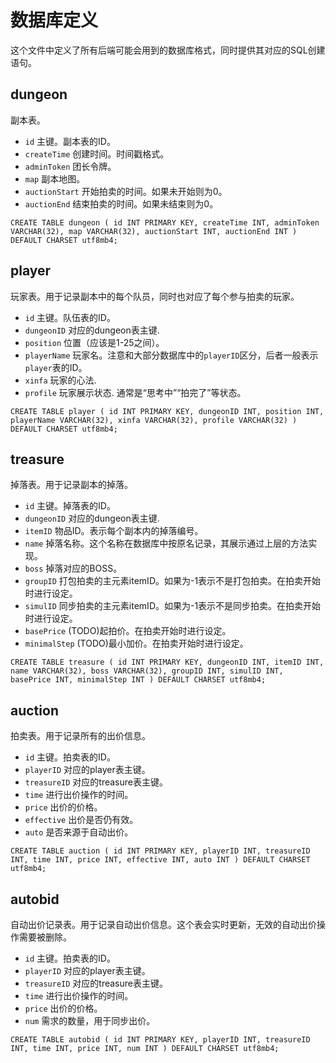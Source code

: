 # 数据库定义

这个文件中定义了所有后端可能会用到的数据库格式，同时提供其对应的SQL创建语句。

## dungeon

副本表。

- `id` 主键。副本表的ID。
- `createTime` 创建时间。时间戳格式。
- `adminToken` 团长令牌。
- `map` 副本地图。
- `auctionStart` 开始拍卖的时间。如果未开始则为0。
- `auctionEnd` 结束拍卖的时间。如果未结束则为0。

``CREATE TABLE dungeon (
         id INT PRIMARY KEY,
         createTime INT,
         adminToken VARCHAR(32),
         map VARCHAR(32),
         auctionStart INT,
         auctionEnd INT
) DEFAULT CHARSET utf8mb4;``

## player

玩家表。用于记录副本中的每个队员，同时也对应了每个参与拍卖的玩家。

- `id` 主键。队伍表的ID。
- `dungeonID` 对应的dungeon表主键.
- `position` 位置（应该是1-25之间）。
- `playerName` 玩家名。注意和大部分数据库中的`playerID`区分，后者一般表示`player`表的ID。
- `xinfa` 玩家的心法.
- `profile` 玩家展示状态. 通常是“思考中”“拍完了”等状态。

``CREATE TABLE player (
         id INT PRIMARY KEY,
         dungeonID INT,
         position INT,
         playerName VARCHAR(32),
         xinfa VARCHAR(32),
         profile VARCHAR(32)
) DEFAULT CHARSET utf8mb4;``

## treasure

掉落表。用于记录副本的掉落。

- `id` 主键。掉落表的ID。
- `dungeonID` 对应的dungeon表主键.
- `itemID` 物品ID。表示每个副本内的掉落编号。
- `name` 掉落名称。这个名称在数据库中按原名记录，其展示通过上层的方法实现。
- `boss` 掉落对应的BOSS。
- `groupID` 打包拍卖的主元素itemID。如果为-1表示不是打包拍卖。在拍卖开始时进行设定。
- `simulID` 同步拍卖的主元素itemID。如果为-1表示不是同步拍卖。在拍卖开始时进行设定。
- `basePrice` (TODO)起拍价。在拍卖开始时进行设定。
- `minimalStep` (TODO)最小加价。在拍卖开始时进行设定。

``CREATE TABLE treasure (
         id INT PRIMARY KEY,
         dungeonID INT,
         itemID INT,
         name VARCHAR(32),
         boss VARCHAR(32),
         groupID INT,
         simulID INT,
         basePrice INT,
         minimalStep INT
) DEFAULT CHARSET utf8mb4;``

## auction

拍卖表。用于记录所有的出价信息。

- `id` 主键。拍卖表的ID。
- `playerID` 对应的player表主键。
- `treasureID` 对应的treasure表主键。
- `time` 进行出价操作的时间。
- `price` 出价的价格。
- `effective` 出价是否仍有效。
- `auto` 是否来源于自动出价。

``CREATE TABLE auction (
         id INT PRIMARY KEY,
         playerID INT,
         treasureID INT,
         time INT,
         price INT,
         effective INT,
         auto INT
) DEFAULT CHARSET utf8mb4;``

## autobid

自动出价记录表。用于记录自动出价信息。这个表会实时更新，无效的自动出价操作需要被删除。

- `id` 主键。拍卖表的ID。
- `playerID` 对应的player表主键。
- `treasureID` 对应的treasure表主键。
- `time` 进行出价操作的时间。
- `price` 出价的价格。
- `num` 需求的数量，用于同步出价。

``CREATE TABLE autobid (
         id INT PRIMARY KEY,
         playerID INT,
         treasureID INT,
         time INT,
         price INT,
         num INT
) DEFAULT CHARSET utf8mb4;``


